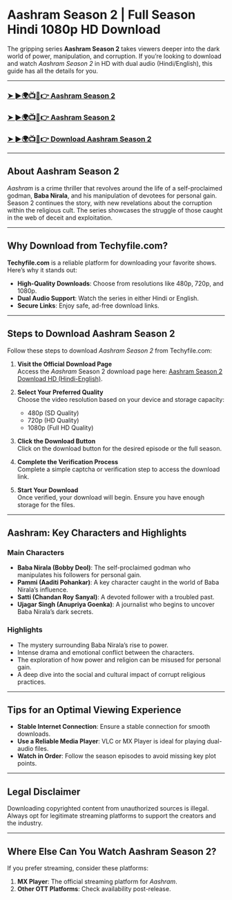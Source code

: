 # Aashram Season 2 | Full Season Hindi 1080p HD Download

The gripping series **Aashram Season 2** takes viewers deeper into the dark world of power, manipulation, and corruption. If you’re looking to download and watch *Aashram Season 2* in HD with dual audio (Hindi/English), this guide has all the details for you.  

---

### [➤ ►🌍📺📱👉 Aashram Season 2](https://techyfile.com/?s=aashram+season+2)  

### [➤ ►🌍📺📱👉 Aashram Season 2](https://techyfile.com/?s=aashram+season+2)  

### [➤ ►🌍📺📱👉 Download Aashram Season 2](https://techyfile.com/?s=aashram+season+2)  

---

## About Aashram Season 2  

*Aashram* is a crime thriller that revolves around the life of a self-proclaimed godman, **Baba Nirala**, and his manipulation of devotees for personal gain. Season 2 continues the story, with new revelations about the corruption within the religious cult. The series showcases the struggle of those caught in the web of deceit and exploitation.  

---

## Why Download from Techyfile.com?  

**Techyfile.com** is a reliable platform for downloading your favorite shows. Here’s why it stands out:  

- **High-Quality Downloads**: Choose from resolutions like 480p, 720p, and 1080p.  
- **Dual Audio Support**: Watch the series in either Hindi or English.  
- **Secure Links**: Enjoy safe, ad-free download links.  

---

## Steps to Download Aashram Season 2  

Follow these steps to download *Aashram Season 2* from Techyfile.com:  

1. **Visit the Official Download Page**  
   Access the *Aashram* Season 2 download page here: [Aashram Season 2 Download HD (Hindi-English)](https://techyfile.com).  

2. **Select Your Preferred Quality**  
   Choose the video resolution based on your device and storage capacity:  
   - 480p (SD Quality)  
   - 720p (HD Quality)  
   - 1080p (Full HD Quality)  

3. **Click the Download Button**  
   Click on the download button for the desired episode or the full season.  

4. **Complete the Verification Process**  
   Complete a simple captcha or verification step to access the download link.  

5. **Start Your Download**  
   Once verified, your download will begin. Ensure you have enough storage for the files.  

---

## Aashram: Key Characters and Highlights  

### Main Characters  

- **Baba Nirala (Bobby Deol)**: The self-proclaimed godman who manipulates his followers for personal gain.  
- **Pammi (Aaditi Pohankar)**: A key character caught in the world of Baba Nirala’s influence.  
- **Satti (Chandan Roy Sanyal)**: A devoted follower with a troubled past.  
- **Ujagar Singh (Anupriya Goenka)**: A journalist who begins to uncover Baba Nirala’s dark secrets.  

### Highlights  

- The mystery surrounding Baba Nirala’s rise to power.  
- Intense drama and emotional conflict between the characters.  
- The exploration of how power and religion can be misused for personal gain.  
- A deep dive into the social and cultural impact of corrupt religious practices.  

---

## Tips for an Optimal Viewing Experience  

- **Stable Internet Connection**: Ensure a stable connection for smooth downloads.  
- **Use a Reliable Media Player**: VLC or MX Player is ideal for playing dual-audio files.  
- **Watch in Order**: Follow the season episodes to avoid missing key plot points.  

---

## Legal Disclaimer  

Downloading copyrighted content from unauthorized sources is illegal. Always opt for legitimate streaming platforms to support the creators and the industry.  

---

## Where Else Can You Watch Aashram Season 2?  

If you prefer streaming, consider these platforms:  

1. **MX Player**: The official streaming platform for *Aashram*.  
2. **Other OTT Platforms**: Check availability post-release.  
